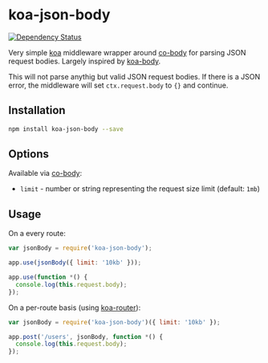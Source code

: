 koa-json-body
=============

[![Dependency Status](https://david-dm.org/venables/koa-json-body.png)](https://david-dm.org/venables/koa-json-body)

Very simple [koa](https://github.com/koajs/koa) middleware wrapper around [co-body](https://github.com/visionmedia/co-body) for parsing JSON request bodies. Largely inspired by [koa-body](https://github.com/dlau/koa-body).

This will not parse anythig but valid JSON request bodies.  If there is a JSON error, the middleware will set `ctx.request.body` to `{}` and continue.

Installation
------------

```bash
npm install koa-json-body --save
```

Options
-------

Available via [co-body](https://github.com/visionmedia/co-body):

* `limit` - number or string representing the request size limit (default: `1mb`)

Usage
-----

On a every route:

```javascript
var jsonBody = require('koa-json-body');

app.use(jsonBody({ limit: '10kb' }));

app.use(function *() {
  console.log(this.request.body);
});
```

On a per-route basis (using [koa-router](https://github.com/alexmingoia/koa-router)):

```javascript
var jsonBody = require('koa-json-body')({ limit: '10kb' });

app.post('/users', jsonBody, function *() {
  console.log(this.request.body);
});
```

